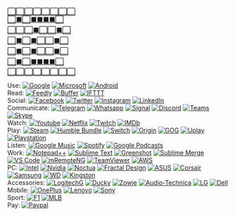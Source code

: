 [⬜️⬜️⬜️⬜️⬜️⬜️⬜️⬜️<br/>
⬜️⬛️⬜️⬛️⬛️⬛️⬛️⬜️<br/>
⬜️⬜️⬜️⬛️⬜️⬜️⬛️⬜️<br/>
⬜️⬛️⬜️⬛️⬜️⬜️⬛️⬜️<br/>
⬜️⬛️⬜️⬛️⬜️⬜️⬛️⬜️<br/>
⬜️⬛️⬜️⬛️⬛️⬛️⬛️⬜️<br/>
⬜️⬜️⬜️⬜️⬜️⬜️⬜️⬜️<br/>](https://jasonycw.github.io/secret/)

Use: 
[![Google](https://s2.googleusercontent.com/s2/favicons?domain_url=https%3A%2F%2Fgoogle.com)](https://www.google.com/)
[![Microsoft](https://s2.googleusercontent.com/s2/favicons?domain_url=https%3A%2F%2Fmicrosoft.com)](https://www.microsoft.com/windows/)
[![Android](https://s2.googleusercontent.com/s2/favicons?domain_url=https%3A%2F%2Fandroid.com)](https://www.android.com/)
<br/>
Read:
[![Feedly](https://s2.googleusercontent.com/s2/favicons?domain_url=https%3A%2F%2Ffeedly.com)](https://feedly.com/)
[![Buffer](https://s2.googleusercontent.com/s2/favicons?domain_url=https%3A%2F%2Fbuffer.com)](https://buffer.com/)
[![IFTTT](https://s2.googleusercontent.com/s2/favicons?domain_url=https%3A%2F%2Fifttt.com)](https://ifttt.com/)
<br/>
Social:
[![Facebook](https://s2.googleusercontent.com/s2/favicons?domain_url=https%3A%2F%2Ffacebook.com)](https://www.facebook.com/?sk=h_chr)
[![Twitter](https://s2.googleusercontent.com/s2/favicons?domain_url=https%3A%2F%2Ftwitter.com)](https://twitter.com/)
[![Instagram](https://s2.googleusercontent.com/s2/favicons?domain_url=https%3A%2F%2Finstagram.com)](https://www.instagram.com/)
[![LinkedIn](https://s2.googleusercontent.com/s2/favicons?domain_url=https%3A%2F%2Flinkedin.com)](https://www.linkedin.com/feed/)
<br/>
Communicate:
[![Telegram](https://s2.googleusercontent.com/s2/favicons?domain_url=https%3A%2F%2Ftelegram.org)](https://web.telegram.org/)
[![Whatsapp](https://s2.googleusercontent.com/s2/favicons?domain_url=https%3A%2F%2Fwhatsapp.com)](https://www.whatsapp.com/)
[![Signal](https://s2.googleusercontent.com/s2/favicons?domain_url=https%3A%2F%2Fsignal.org)](https://signal.org/)
[![Discord](https://s2.googleusercontent.com/s2/favicons?domain_url=https%3A%2F%2Fdiscord.com)](https://discord.com/)
[![Teams](https://s2.googleusercontent.com/s2/favicons?domain_url=https%3A%2F%2Fteams.microsoft.com)](https://teams.microsoft.com/)
[![Skype](https://s2.googleusercontent.com/s2/favicons?domain_url=https%3A%2F%2Fskype.com)](https://www.skype.com/)
<br/>
Watch:
[![Youtube](https://s2.googleusercontent.com/s2/favicons?domain_url=https%3A%2F%2Fyoutube.com)](https://www.youtube.com/feed/subscriptions/)
[![Netflix](https://s2.googleusercontent.com/s2/favicons?domain_url=https%3A%2F%2Fnetflix.com)](https://www.netflix.com/)
[![Twitch](https://s2.googleusercontent.com/s2/favicons?domain_url=https%3A%2F%2Fwww.twitch.tv)](https://www.twitch.tv/directory/following)
[![IMDb](https://s2.googleusercontent.com/s2/favicons?domain_url=https%3A%2F%2Fimdb.com)](https://www.imdb.com/)
<br/>
Play:
[![Steam](https://s2.googleusercontent.com/s2/favicons?domain_url=https%3A%2F%2Fsteamcommunity.com)](http://store.steampowered.com/)
[![Humble Bundle](https://s2.googleusercontent.com/s2/favicons?domain_url=https%3A%2F%2Fhumblebundle.com)](https://www.humblebundle.com/)
[![Switch](https://s2.googleusercontent.com/s2/favicons?domain_url=https%3A%2F%2Fnintendo.com)](https://www.nintendo.com/switch/system/)
[![Origin](https://s2.googleusercontent.com/s2/favicons?domain_url=https%3A%2F%2Fwww.origin.com)](https://www.origin.com/)
[![GOG](https://s2.googleusercontent.com/s2/favicons?domain_url=https%3A%2F%2Fgog.com)](https://www.gog.com/)
[![Uplay](https://s2.googleusercontent.com/s2/favicons?domain_url=https%3A%2F%2Fuplay.ubisoft.com)](https://store.ubi.com/)
[![Playstation](https://s2.googleusercontent.com/s2/favicons?domain_url=https%3A%2F%2Fplaystation.com)](https://store.playstation.com/)
<br/>
Listen:
[![Google Music](https://s2.googleusercontent.com/s2/favicons?domain_url=https%3A%2F%2Fplay.google.com/music)](https://play.google.com/music/)
[![Spotify](https://s2.googleusercontent.com/s2/favicons?domain_url=https%3A%2F%2Fspotify.com)](https://open.spotify.com/)
[![Google Podcasts](https://s2.googleusercontent.com/s2/favicons?domain_url=https%3A%2F%2Fpodcasts.google.com)](https://podcasts.google.com/)
<br/>
Work:
[![Notepad++](https://s2.googleusercontent.com/s2/favicons?domain_url=https%3A%2F%2Fnotepad-plus-plus.org)](https://notepad-plus-plus.org/)
[![Sublime Text](https://s2.googleusercontent.com/s2/favicons?domain_url=https%3A%2F%2Fsublimetext.com)](https://www.sublimetext.com/)
[![Greenshot](https://s2.googleusercontent.com/s2/favicons?domain_url=https%3A%2F%2Fgetgreenshot.org)](https://getgreenshot.org/)
[![Sublime Merge](https://s2.googleusercontent.com/s2/favicons?domain_url=https%3A%2F%2Fsublimemerge.com)](https://www.sublimemerge.com/)
[![VS Code](https://s2.googleusercontent.com/s2/favicons?domain_url=https%3A%2F%2Fcode.visualstudio.com)](https://code.visualstudio.com/)
[![mRemoteNG](https://s2.googleusercontent.com/s2/favicons?domain_url=https%3A%2F%2Fmremoteng.org)](https://mremoteng.org/)
[![TeamViewer](https://s2.googleusercontent.com/s2/favicons?domain_url=https%3A%2F%2Fteamviewer.com)](https://www.teamviewer.com/)
[![AWS](https://s2.googleusercontent.com/s2/favicons?domain_url=https%3A%2F%2Faws.amazon.com)](https://aws.amazon.com/)
<br/>
PC:
[![Intel](https://s2.googleusercontent.com/s2/favicons?domain_url=https%3A%2F%2Fintel.com)](https://www.intel.com/)
[![Nvidia](https://s2.googleusercontent.com/s2/favicons?domain_url=https%3A%2F%2Fnvidia.com)](https://www.nvidia.com/)
[![Noctua](https://s2.googleusercontent.com/s2/favicons?domain_url=https%3A%2F%2Fnoctua.at)](https://noctua.at/)
[![Fractal Design](https://s2.googleusercontent.com/s2/favicons?domain_url=https%3A%2F%2Ffractal-design.com)](https://www.fractal-design.com/)
[![ASUS](https://s2.googleusercontent.com/s2/favicons?domain_url=https%3A%2F%2Fwww.asus.com)](https://www.asus.com/ROG-Republic-Of-Gamers/)
[![Corsair](https://s2.googleusercontent.com/s2/favicons?domain_url=https%3A%2F%2Fcorsair.com)](https://www.corsair.com/)
[![Samsung](https://s2.googleusercontent.com/s2/favicons?domain_url=https%3A%2F%2Fsamsung.com)](https://www.samsung.com/ssd/)
[![WD](https://s2.googleusercontent.com/s2/favicons?domain_url=https%3A%2F%2Fwww.westerndigital.com)](https://www.westerndigital.com/products/internal-drives)
[![Kingston](https://s2.googleusercontent.com/s2/favicons?domain_url=https%3A%2F%2Fkingston.com)](https://www.kingston.com/ssd)
<br/>
Accessories:
[![LogitechG](https://s2.googleusercontent.com/s2/favicons?domain_url=https%3A%2F%2Fwww.logitechg.com)](https://www.logitechg.com/products/gaming-mice.html)
[![Ducky](https://s2.googleusercontent.com/s2/favicons?domain_url=https%3A%2F%2Fduckychannel.com.tw)](https://www.duckychannel.com.tw/)
[![Zowie](https://s2.googleusercontent.com/s2/favicons?domain_url=https%3A%2F%2Fzowie.benq.com)](https://zowie.benq.com/)
[![Audio-Technica](https://s2.googleusercontent.com/s2/favicons?domain_url=https%3A%2F%2Faudio-technica.com)](https://www.audio-technica.com/)
[![LG](https://s2.googleusercontent.com/s2/favicons?domain_url=https%3A%2F%2Flg.com)](https://www.lg.com/tv)
[![Dell](https://s2.googleusercontent.com/s2/favicons?domain_url=https%3A%2F%2Fdell.com)](https://www.dell.com/)
<br/>
Mobile:
[![OnePlus](https://s2.googleusercontent.com/s2/favicons?domain_url=https%3A%2F%2Foneplus.com)](https://www.oneplus.com/)
[![Lenovo](https://s2.googleusercontent.com/s2/favicons?domain_url=https%3A%2F%2Flenovo.com)](https://www.lenovo.com/)
[![Sony](https://s2.googleusercontent.com/s2/favicons?domain_url=https%3A%2F%2Fsony.com)](https://www.sony.com/electronics/compact-cameras/)
<br/>
Sport:
[![F1](https://s2.googleusercontent.com/s2/favicons?domain_url=https%3A%2F%2Fformula1.com)](https://www.formula1.com/)
[![MLB](https://s2.googleusercontent.com/s2/favicons?domain_url=https%3A%2F%2Fmlb.com)](https://www.mlb.com/)
<br/>
Pay:
[![Paypal](https://s2.googleusercontent.com/s2/favicons?domain_url=https%3A%2F%2Fpaypal.com)](https://www.paypal.me/jasonycw)



<!--
**jasonycw/jasonycw** is a ✨ _special_ ✨ repository because its `README.md` (this file) appears on your GitHub profile.

Here are some ideas to get you started:

- 🔭 I’m currently working on ...
- 🌱 I’m currently learning ...
- 👯 I’m looking to collaborate on ...
- 🤔 I’m looking for help with ...
- 💬 Ask me about ...
- 📫 How to reach me: ...
- 😄 Pronouns: ...
- ⚡ Fun fact: ...
-->
